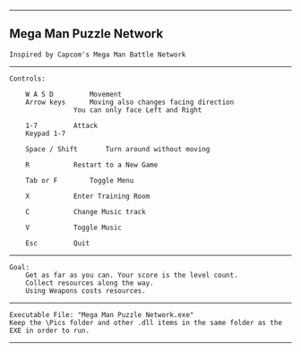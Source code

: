 -----
Mega Man Puzzle Network
-----
 	Inspired by Capcom's Mega Man Battle Network
-----
	Controls:

		W A S D			Movement
		Arrow keys		Moving also changes facing direction
					You can only face Left and Right

		1-7			Attack
		Keypad 1-7

		Space / Shift		Turn around without moving

		R			Restart to a New Game
		
		Tab or F		Toggle Menu
		
		X			Enter Training Room
		
		C			Change Music track
		
		V			Toggle Music
		
		Esc			Quit
-----
	Goal:
		Get as far as you can. Your score is the level count.
		Collect resources along the way.
		Using Weapons costs resources.
-----
 	Executable File: "Mega Man Puzzle Network.exe"
 	Keep the \Pics folder and other .dll items in the same folder as the EXE in order to run.
-----
